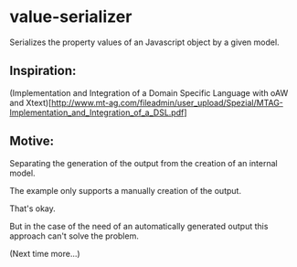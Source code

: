 value-serializer
================

Serializes the property values of an Javascript object by a given model.

Inspiration:
------------

(Implementation and Integration of 
a Domain Specific Language with 
oAW and Xtext)[http://www.mt-ag.com/fileadmin/user_upload/Spezial/MTAG-Implementation_and_Integration_of_a_DSL.pdf]

Motive:
-------

Separating the generation of the output from the creation of an internal model.

The example only supports a manually creation of the output.

That's okay.

But in the case of the need of an automatically generated output this approach can't solve the problem.

(Next time more...)

